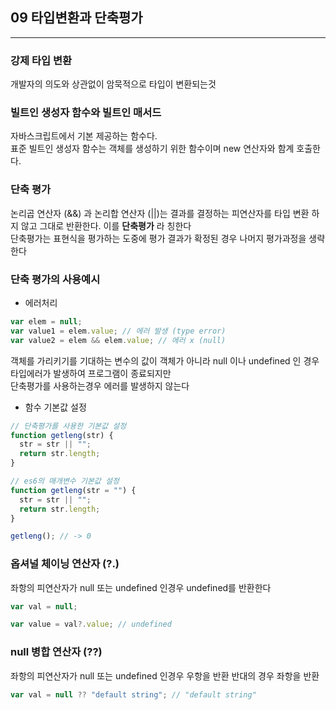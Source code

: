 ## 09 타입변환과 단축평가

---

### 강제 타입 변환

개발자의 의도와 상관없이 암묵적으로 타입이 변환되는것

### 빌트인 생성자 함수와 빌트인 매서드

자바스크립트에서 기본 제공하는 함수다. <br>
표준 빌트인 생성자 함수는 객체를 생성하기 위한 함수이며 new 연산자와 함계 호출한다.

### 단축 평가

논리곱 연산자 (&&) 과 논리합 연산자 (||)는 결과를 결정하는 피연산자를 타입 변환 하지 않고 그대로 반환한다. 이를 <b>단축평가</b> 라 칭한다 <br> 단축평가는 표현식을 평가하는 도중에 평가 결과가 확정된 경우 나머지 평가과정을 생략한다

### 단축 평가의 사용예시

- 에러처리

```javascript
var elem = null;
var value1 = elem.value; // 에러 발생 (type error)
var value2 = elem && elem.value; // 에러 x (null)
```

객체를 가리키기를 기대하는 변수의 값이 객체가 아니라 null 이나 undefined 인 경우 타입에러가 발생하여 프로그램이 종료되지만 <br>
단축평가를 사용하는경우 에러를 발생하지 않는다

- 함수 기본값 설정

```javascript
// 단축평가를 사용한 기본값 설정
function getleng(str) {
  str = str || "";
  return str.length;
}

// es6의 매개변수 기본값 설정
function getleng(str = "") {
  str = str || "";
  return str.length;
}

getleng(); // -> 0
```

### 옵셔널 체이닝 연산자 (?.)

좌항의 피연산자가 null 또는 undefined 인경우 undefined를 반환한다

```javascript
var val = null;

var value = val?.value; // undefined
```

### null 병합 연산자 (??)

좌항의 피연산자가 null 또는 undefined 인경우 우항을 반환 반대의 경우 좌항을 반환

```javascript
var val = null ?? "default string"; // "default string"
```
